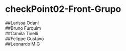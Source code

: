 # checkPoint02-Front-Grupo

##Larissa Odani <br>
##Bruno Furquim <br>
##Camila Tinelli <br>
##Felippe Gustavo <br>
##Leonardo M G

